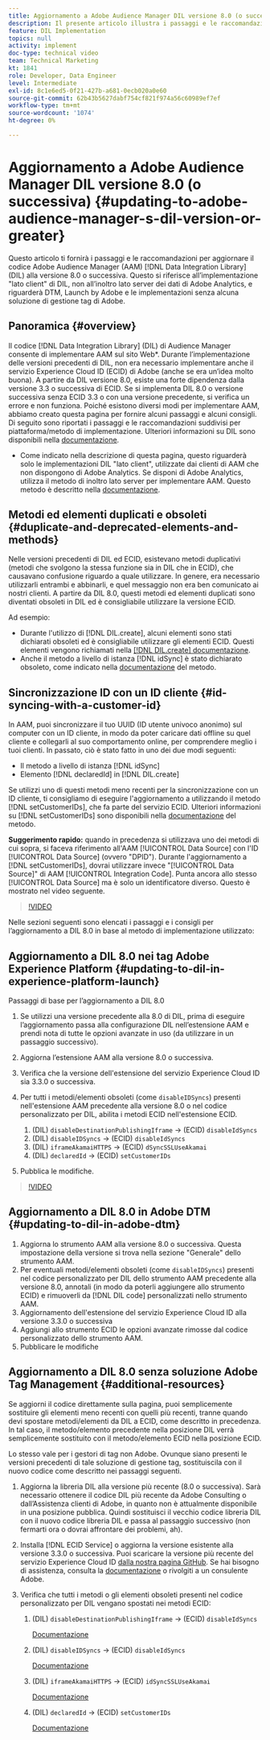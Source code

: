```yaml
---
title: Aggiornamento a Adobe Audience Manager DIL versione 8.0 (o successiva)
description: Il presente articolo illustra i passaggi e le raccomandazioni per aggiornare il codice Data Integration Library (DIL) di Adobe Audience Manager (AAM) alla versione 8.0 o successiva. Questo si riferisce all’implementazione "lato client" di DIL, non all’inoltro lato server dei dati di Adobe Analytics, e riguarderà DTM, Launch by Adobe e le implementazioni senza alcuna soluzione di gestione tag di Adobe.
feature: DIL Implementation
topics: null
activity: implement
doc-type: technical video
team: Technical Marketing
kt: 1841
role: Developer, Data Engineer
level: Intermediate
exl-id: 8c1e6ed5-0f21-427b-a681-0ecb020a0e60
source-git-commit: 62b43b5627dabf754cf821f974a56c60989ef7ef
workflow-type: tm+mt
source-wordcount: '1074'
ht-degree: 0%

---
```


# Aggiornamento a Adobe Audience Manager DIL versione 8.0 (o successiva) {#updating-to-adobe-audience-manager-s-dil-version-or-greater}

Questo articolo ti fornirà i passaggi e le raccomandazioni per aggiornare il codice Adobe Audience Manager (AAM) [!DNL Data Integration Library] (DIL) alla versione 8.0 o successiva. Questo si riferisce all’implementazione &quot;lato client&quot; di DIL, non all’inoltro lato server dei dati di Adobe Analytics, e riguarderà DTM, Launch by Adobe e le implementazioni senza alcuna soluzione di gestione tag di Adobe.

## Panoramica {#overview}

Il codice [!DNL Data Integration Library] (DIL) di Audience Manager consente di implementare AAM sul sito Web*. Durante l’implementazione delle versioni precedenti di DIL, non era necessario implementare anche il servizio Experience Cloud ID (ECID) di Adobe (anche se era un’idea molto buona). A partire da DIL versione 8.0, esiste una forte dipendenza dalla versione 3.3 o successiva di ECID. Se si implementa DIL 8.0 o versione successiva senza ECID 3.3 o con una versione precedente, si verifica un errore e non funziona. Poiché esistono diversi modi per implementare AAM, abbiamo creato questa pagina per fornire alcuni passaggi e alcuni consigli. Di seguito sono riportati i passaggi e le raccomandazioni suddivisi per piattaforma/metodo di implementazione. Ulteriori informazioni su DIL sono disponibili nella [documentazione](https://experienceleague.adobe.com/docs/audience-manager/user-guide/dil-api/dil-overview.html?lang=en).

* Come indicato nella descrizione di questa pagina, questo riguarderà solo le implementazioni DIL &quot;lato client&quot;, utilizzate dai clienti di AAM che non dispongono di Adobe Analytics. Se disponi di Adobe Analytics, utilizza il metodo di inoltro lato server per implementare AAM. Questo metodo è descritto nella [documentazione](https://experienceleague.adobe.com/docs/analytics/admin/admin-tools/server-side-forwarding/ssf.html).

## Metodi ed elementi duplicati e obsoleti {#duplicate-and-deprecated-elements-and-methods}

Nelle versioni precedenti di DIL ed ECID, esistevano metodi duplicativi (metodi che svolgono la stessa funzione sia in DIL che in ECID), che causavano confusione riguardo a quale utilizzare. In genere, era necessario utilizzarli entrambi e abbinarli, e quel messaggio non era ben comunicato ai nostri clienti. A partire da DIL 8.0, questi metodi ed elementi duplicati sono diventati obsoleti in DIL ed è consigliabile utilizzare la versione ECID.

Ad esempio:

* Durante l&#39;utilizzo di [!DNL DIL.create], alcuni elementi sono stati dichiarati obsoleti ed è consigliabile utilizzare gli elementi ECID. Questi elementi vengono richiamati nella [[!DNL DIL.create] documentazione](https://experienceleague.adobe.com/docs/audience-manager/user-guide/dil-api/class-level-dil-methods/dil-create.html).
* Anche il metodo a livello di istanza [!DNL idSync] è stato dichiarato obsoleto, come indicato nella [documentazione](https://experienceleague.adobe.com/docs/audience-manager/user-guide/dil-api/dil-instance-methods.html) del metodo.

## Sincronizzazione ID con un ID cliente {#id-syncing-with-a-customer-id}

In AAM, puoi sincronizzare il tuo UUID (ID utente univoco anonimo) sul computer con un ID cliente, in modo da poter caricare dati offline su quel cliente e collegarli al suo comportamento online, per comprendere meglio i tuoi clienti. In passato, ciò è stato fatto in uno dei due modi seguenti:

* Il metodo a livello di istanza [!DNL idSync]
* Elemento [!DNL declaredId] in [!DNL DIL.create]

Se utilizzi uno di questi metodi meno recenti per la sincronizzazione con un ID cliente, ti consigliamo di eseguire l&#39;aggiornamento a utilizzando il metodo [!DNL setCustomerIDs], che fa parte del servizio ECID. Ulteriori informazioni su [!DNL setCustomerIDs] sono disponibili nella [documentazione](https://experienceleague.adobe.com/docs/id-service/using/id-service-api/methods/setcustomerids.html) del metodo.

**Suggerimento rapido:** quando in precedenza si utilizzava uno dei metodi di cui sopra, si faceva riferimento all&#39;AAM [!UICONTROL Data Source] con l&#39;ID [!UICONTROL Data Source] (ovvero &quot;DPID&quot;). Durante l&#39;aggiornamento a [!DNL setCustomerIDs], dovrai utilizzare invece &quot;[!UICONTROL Data Source]&quot; di AAM [!UICONTROL Integration Code]. Punta ancora allo stesso [!UICONTROL Data Source] ma è solo un identificatore diverso. Questo è mostrato nel video seguente.

>[!VIDEO](https://video.tv.adobe.com/v/23873/?quality=12)

Nelle sezioni seguenti sono elencati i passaggi e i consigli per l’aggiornamento a DIL 8.0 in base al metodo di implementazione utilizzato:

## Aggiornamento a DIL 8.0 nei tag Adobe Experience Platform {#updating-to-dil-in-experience-platform-launch}

Passaggi di base per l’aggiornamento a DIL 8.0

1. Se utilizzi una versione precedente alla 8.0 di DIL, prima di eseguire l’aggiornamento passa alla configurazione DIL nell’estensione AAM e prendi nota di tutte le opzioni avanzate in uso (da utilizzare in un passaggio successivo).
1. Aggiorna l’estensione AAM alla versione 8.0 o successiva.
1. Verifica che la versione dell&#39;estensione del servizio Experience Cloud ID sia 3.3.0 o successiva.
1. Per tutti i metodi/elementi obsoleti (come `disableIDSyncs`) presenti nell&#39;estensione AAM precedente alla versione 8.0 o nel codice personalizzato per DIL, abilita i metodi ECID nell&#39;estensione ECID.

   1. (DIL) `disableDestinationPublishingIframe` -> (ECID) `disableIdSyncs`
   1. (DIL) `disableIDSyncs` -> (ECID) `disableIdSyncs`
   1. (DIL) `iframeAkamaiHTTPS` -> (ECID) `dSyncSSLUseAkamai`
   1. (DIL) `declaredId` -> (ECID) `setCustomerIDs`

1. Pubblica le modifiche.

>[!VIDEO](https://video.tv.adobe.com/v/23874/?quality=12)

## Aggiornamento a DIL 8.0 in Adobe DTM {#updating-to-dil-in-adobe-dtm}

1. Aggiorna lo strumento AAM alla versione 8.0 o successiva. Questa impostazione della versione si trova nella sezione &quot;Generale&quot; dello strumento AAM.
1. Per eventuali metodi/elementi obsoleti (come `disableIDSyncs`) presenti nel codice personalizzato per DIL dello strumento AAM precedente alla versione 8.0, annotali (in modo da poterli aggiungere allo strumento ECID) e rimuoverli da [!DNL DIL code] personalizzati nello strumento AAM.
1. Aggiornamento dell&#39;estensione del servizio Experience Cloud ID alla versione 3.3.0 o successiva
1. Aggiungi allo strumento ECID le opzioni avanzate rimosse dal codice personalizzato dello strumento AAM.
1. Pubblicare le modifiche

## Aggiornamento a DIL 8.0 senza soluzione Adobe Tag Management {#additional-resources}

Se aggiorni il codice direttamente sulla pagina, puoi semplicemente sostituire gli elementi meno recenti con quelli più recenti, tranne quando devi spostare metodi/elementi da DIL a ECID, come descritto in precedenza. In tal caso, il metodo/elemento precedente nella posizione DIL verrà semplicemente sostituito con il metodo/elemento ECID nella posizione ECID.

Lo stesso vale per i gestori di tag non Adobe. Ovunque siano presenti le versioni precedenti di tale soluzione di gestione tag, sostituiscila con il nuovo codice come descritto nei passaggi seguenti.

1. Aggiorna la libreria DIL alla versione più recente (8.0 o successiva). Sarà necessario ottenere il codice DIL più recente da Adobe Consulting o dall’Assistenza clienti di Adobe, in quanto non è attualmente disponibile in una posizione pubblica. Quindi sostituisci il vecchio codice libreria DIL con il nuovo codice libreria DIL e passa al passaggio successivo (non fermarti ora o dovrai affrontare dei problemi, ah).
1. Installa [!DNL ECID Service] o aggiorna la versione esistente alla versione 3.3.0 o successiva. Puoi scaricare la versione più recente del servizio Experience Cloud ID [dalla nostra pagina GitHub](https://github.com/Adobe-Marketing-Cloud/id-service/releases). Se hai bisogno di assistenza, consulta la [documentazione](https://experienceleague.adobe.com/docs/id-service/using/home.html) o rivolgiti a un consulente Adobe.

1. Verifica che tutti i metodi o gli elementi obsoleti presenti nel codice personalizzato per DIL vengano spostati nei metodi ECID:

   1. (DIL) `disableDestinationPublishingIframe` -> (ECID) `disableIdSyncs`

      [Documentazione](https://experienceleague.adobe.com/docs/id-service/using/id-service-api/configurations/disableidsync.html)

   1. (DIL) `disableIDSyncs` -> (ECID) `disableIdSyncs`

      [Documentazione](https://experienceleague.adobe.com/docs/id-service/using/id-service-api/configurations/disableidsync.html)

   1. (DIL) `iframeAkamaiHTTPS` -> (ECID) `idSyncSSLUseAkamai`

      [Documentazione](https://experienceleague.adobe.com/docs/audience-manager/user-guide/dil-api/class-level-dil-methods/dil-create.html)

   1. (DIL) `declaredId` -> (ECID) `setCustomerIDs`

      [Documentazione](https://experienceleague.adobe.com/docs/id-service/using/id-service-api/methods/setcustomerids.html)
